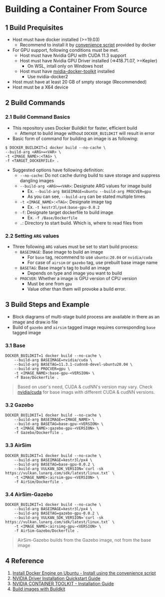 # Building a Container From Source

## 1 Build Prequisites

- Host must have docker installed (>=19.03)
  - Recommend to install it by [convenience script](https://docs.docker.com/engine/install/ubuntu/#install-using-the-convenience-script) provided by docker
- For GPU support, following conditions must be met.
  - Host must have Nvidia GPU with CUDA 11.3 support
  - Host must have Nvidia GPU Driver installed (=>418.71.07, >=Kepler)
    - On WSL, intall only on Windows host
  - Host must have [nvidia-docker-toolkit](https://docs.nvidia.com/datacenter/cloud-native/container-toolkit/install-guide.html) installed
    - Use nvidia-docker2
- Host must have at least 20 GB of smpty storage (Recommended)
- Host must be a X64 device

## 2 Build Commands

### 2.1 Build Command Basics

- This repository uses Docker Buildkit for faster, efficient build
   - Attempt to build image without `DOCKER_BUILDKIT` will result in error
- Basic form of command for building an image is as following:

```shell
$ DOCKER_BUILDKIT=1 docker build --no-cache \
--build-arg <ARG>=<VAR> \
-t <IMAGE_NAME>:<TAG> \
-f <TARGET_DOCKERFILE> .
```

- Suggested options have following definition:
   - `--no-cache`: Do not cache during build to save storage and suppress dangling images
   - `--build-arg <ARG>=<VAR>`: Designate ARG values for image build
      - Ex. `--build-arg BASEIMAGE=ubuntu --build-arg PROCVER=gpu`
      - As you can see, `--build-arg` can be stated multiple times
   - `-t <IMAGE_NAME>:<TAG>`: Designate image tag
      - Ex. `-t kestr3l/px4:base-gpu-0.0.2`
   - `-f`: Designate target dockerfile to build image
      - Ex. `-f /Base/Dockerfile`
   - `.`: Directory to start build. Which is, where to read files from

### 2.2 Setting `ARG` values

- Three following `ARG` values must be set to start build process:
   - `BASEIMAGE`: Base image to build an image
      - For `base` tag, recommend to use `ubuntu:20.04` or `nvidia/cuda`
      - For case of `airsim` or `gazebo` tag, use prebuilt base image name
   - `BASETAG`: Base image's tag to build an image
      - Depends on type and image you want to build
   - `PROCVER`: Whether a image is GPU version of CPU version
      - Must be one from `gpu`
      - Value other than them will provoke a build error.

## 3 Build Steps and Example

- Block diagrams of multi-stage build process are available in there as an image and draw.io file
- Build of `gazebo` and `airsim` tagged image requires corresponding `base` tagged image

### 3.1 Base

```shell
DOCKER_BUILDKIT=1 docker build --no-cache \
    --build-arg BASEIMAGE=nvidia/cuda \
    --build-arg BASETAG=11.3.1-cudnn8-devel-ubuntu20.04 \
    --build-arg PROCVER=gpu \
    -t <IMAGE_NAME>:base-gpu-<VERSION> \
    -f Base/Dockerfile .
```

> Based on user's need, CUDA & cudNN's version may vary.
Check [nvidia/cuda](https://hub.docker.com/r/nvidia/cuda) for base imags with different CUDA & cudNN versions.

### 3.2 Gazebo

```shell
DOCKER_BUILDKIT=1 docker build --no-cache \
    --build-arg BASEIMAGE=<IMAGE_NAME> \
    --build-arg BASETAG=base-gpu-<VERSION> \
    -t <IMAGE_NAME>:gazebo-gpu-<VERSION> \
    -f Gazebo/Dockerfile .
```

### 3.3 AirSim

```shell
DOCKER_BUILDKIT=1 docker build --no-cache \
    --build-arg BASEIMAGE=kestr3l/px4 \
    --build-arg BASETAG=base-gpu-0.0.2 \
    --build-arg VULKAN_SDK_VERSION=`curl -sk https://vulkan.lunarg.com/sdk/latest/linux.txt` \
    -t <IMAGE_NAME>:airsim-gpu-<VERSION> \
    -f AirSim/Dockerfile .
```

### 3.4 AirSim-Gazebo

```shell
DOCKER_BUILDKIT=1 docker build --no-cache \
    --build-arg BASEIMAGE=kestr3l/px4 \
    --build-arg BASETAG=gazebo-gpu-0.0.2 \
    --build-arg VULKAN_SDK_VERSION=`curl -sk https://vulkan.lunarg.com/sdk/latest/linux.txt` \
    -t <IMAGE_NAME>:airsimg-gpu-<VERSION> \
    -f AirSim-Gazebo/Dockerfile .
```

> AirSim-Gazebo builds from the Gazebo image, not from the base image

## 4 Reference

1. [Install Docker Engine on Ubuntu - Install using the convenience script](https://docs.docker.com/engine/install/ubuntu/#install-using-the-convenience-script)
2. [NVIDIA Driver Installation Quickstart Guide](https://docs.nvidia.com/datacenter/tesla/tesla-installation-notes/index.html)
3. [NVIDIA CONTAINER TOOLKIT - Installation Guide](https://docs.nvidia.com/datacenter/cloud-native/container-toolkit/install-guide.html)
4. [Build images with Buildkit](https://docs.docker.com/develop/develop-images/build_enhancements/)